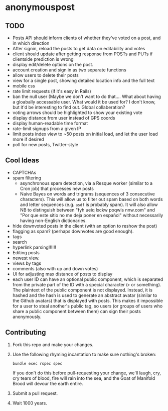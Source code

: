 anonymouspost
=============

## TODO

- Posts API should inform clients of whether they've voted on a post, and in which direction
- After signin, reload the posts to get data on editability and votes
- client should update after getting response from POSTs and PUTs if clientside prediction is wrong
- display edit/delete options on the post. 
- account creation and sign in as two separate functions
- allow users to delete their posts
- view for a single post, showing detailed location info and the full text
- mobile css
- rate limit requests (if it's easy in Rails)
- ban the null user (Maybe we don't want to do that.... What about having a gloabally accessable user. What would it be used for? I don't know, but it'd be interesting to find out. Global collaberation? 
- voting arrows should be highlighted to show your existing vote
- display distance from user instead of GPS coords
- display human-readable time format
- rate-limit signups from a given IP
- limit posts index view to ~50 posts on initial load, and let the user load more if desired
- poll for new posts, Twitter-style

## Cool Ideas

- CAPTCHAs
- spam filtering
  - asynchronous spam detection, via a Resque worker (similar to a Cron job) that processes new posts
  - Naive Bayes on words and trigrams (sequences of 3 consecutive characters). This will allow us to filter out spam based on both words and letter sequences (e.g. `asdf` is probably spam). It will also allow NB to distinguish between "fyh ueiq lxckw poqwls nnw.com" and "Por que este sitio no me deja poner en español" without necessarily having non-English dictionaries.
- hide downvoted posts in the client (with an option to reshow the post)
- flagging as spam? (perhaps downvotes are good enough). 
- tags
- search
- hyperlink parsing!!!!!!
- Editing posts
- newest view. 
- views by tags
- comments (also with up and down votes)
- UI for adjusting max distance of posts to display
- each user ID can have an optional public component, which is separated from the private part of the ID with a special character (`+` or something). The plaintext of the public component is not displayed. Instead, it is hashed and the hash is used to generate an abstract avatar (similar to the Github avatars) that is displayed with posts. This makes it impossible for a user to steal another's public tag, so users (or groups of users who share a public component between them) can sign their posts anonymously.

## Contributing

1. Fork this repo and make your changes.
2. Use the following rhyming incantation to make sure nothing's broken:

   ```
   bundle exec rspec spec
   ```
   
   If you don't do this before pull-requesting your change, we'll laugh, cry, cry tears of blood, fire will rain into the sea, and the Goat of Manifold Brood will devour the earth entire.

3. Submit a pull request.
4. Wait 1000 years.
